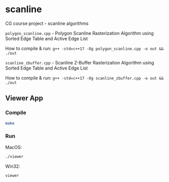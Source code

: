 # scanline

CG course project - scanline algorithms

`polygon_scanline.cpp` - Polygon Scanline Rasterization Algorithm using Sorted Edge Table and Active Edge List

How to compile & run: `g++ -std=c++17 -Og polygon_scanline.cpp -o out && ./out`

`scanline_zbuffer.cpp` - Scanline Z-Buffer Rasterization Algorithm using Sorted Edge Table and Active Edge List

How to compile & run: `g++ -std=c++17 -Og scanline_zbuffer.cpp -o out && ./out`

## Viewer App

### Compile

```bash
make
```

### Run

MacOS:

```bash
./viewer
```

Win32:

```bash
viewer
```
